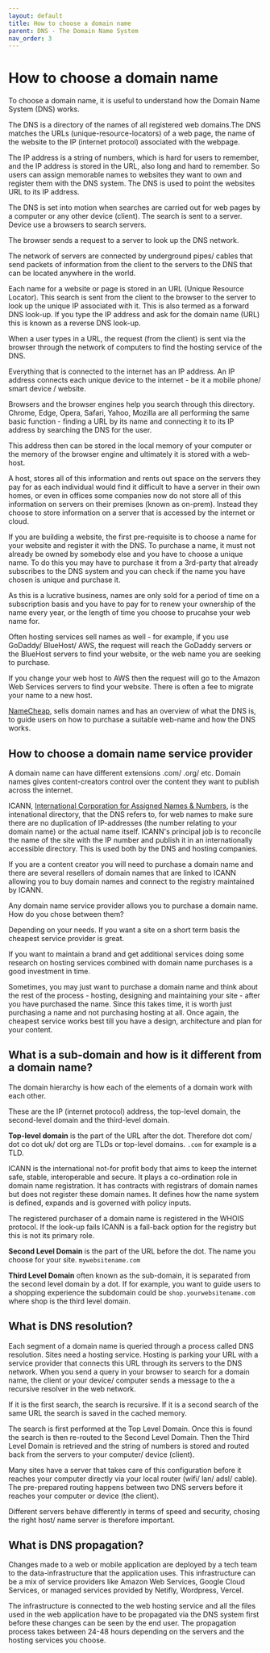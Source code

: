 ```yaml
---
layout: default
title: How to choose a domain name
parent: DNS - The Domain Name System
nav_order: 3
---
```



# How to choose a domain name

To choose a domain name, it is useful to understand how the  Domain Name System (DNS) works.

The DNS is a directory of the names of all registered web domains.The DNS matches the URLs (unique-resource-locators) of a web page, the name of the website to the IP (internet protocol) associated with the webpage.

The IP address is a string of numbers, which is hard for users to remember, and the IP address is stored in the URL, also long and hard to remember. So users can assign memorable names to websites they want to own and register them with the DNS system. The DNS is used to point the websites URL to its IP address.

The DNS is set into motion when searches are carried out for web pages by a computer or any other device (client). The search is sent to a server. Device use a browsers to search servers.

The browser sends a request to a server to look up the DNS network.

The network of servers are connected by underground pipes/ cables that send packets of information from the client to the servers to the DNS that can be located anywhere in the world.

Each name for a website or page is stored in an URL (Unique Resource Locator). This search is sent from the client to the browser to the server to look up the unique IP associated with it. This is also termed as a forward DNS look-up.
If you type the IP address and ask for the domain name (URL) this is known as a reverse DNS look-up.

When a user types in a URL, the request (from the client) is sent via the browser through the network of computers to find the hosting service of the DNS.

Everything that is connected to the internet has an IP address. An IP address connects each unique device to the internet - be it a mobile phone/ smart device / website.

Browsers and the browser engines help you search through this directory. Chrome, Edge, Opera, Safari, Yahoo, Mozilla are all performing the same basic function - finding a URL by its name and connecting it to its IP address by searching the DNS for the user.

This address then can be stored in the local memory of your computer or the memory of the browser engine and ultimately it is stored with a web-host.

A host, stores all of this information and rents out space on the servers they pay for as each individual would find it difficult to have a server in their own homes, or even in offices some companies now do not store all of this information on servers on their premises (known as on-prem). Instead they choose to store information on a server that is accessed by the internet or cloud.

If you are building a website, the first pre-requisite is to choose a name for your website and register it with the DNS. To purchase a name, it must not already be owned by somebody else and you have to choose a unique name. To do this you may have to purchase it from a 3rd-party that already subscribes to the DNS system and you can check if the name you have chosen is unique and purchase it.

As this is a lucrative business, names are only sold for a period of time on a subscription basis and you have to pay for to renew your ownership of the name every year, or the length of time you choose to prucahse your web name for.

Often hosting services sell names as well - for example, if you use GoDaddy/ BlueHost/ AWS, the request will reach the GoDaddy servers or the BlueHost servers to find your website, or the web name you are seeking to purchase.

If you change your web host to AWS then the request will go to the Amazon Web Services servers to find your website. There is often a fee to migrate your name to a new host.

[NameCheap](https://www.namecheap.com/dns/what-is-dns-domain-name-system-definition/), sells domain names and has an overview of what the DNS is, to guide users on how to purchase a suitable web-name and how the DNS works.

## How to choose a domain name service provider

A domain name can have different extensions .com/ .org/ etc. Domain names gives content-creators control over the content they want to publish across the internet.

ICANN, [International Corporation for Assigned Names & Numbers](https://lookup.icann.org/), is the intenational directory, that the DNS refers to, for web names to make sure there are no duplication of IP-addresses (the number relating to your domain name) or the actual name itself. ICANN's principal job is to reconcile the name of the site with the IP number and publish it in an internationally accessible directory. This is used both by the DNS and hosting companies.

If you are a content creator you will need to purchase a domain name and there are several resellers of domain names that are linked to ICANN allowing you to buy domain names and connect to the registry maintained by ICANN.

Any domain name service provider allows you to purchase a domain name. How do you chose between them? 

Depending on your needs. If you want a site on a short term basis the cheapest service provider is great. 

If you want to maintain a brand and get additional services doing some research on hosting services combined with domain name purchases is a good investment in time.

Sometimes, you may just want to purchase a domain name and think about the rest of the process - hosting, designing and maintaining your site - after you have purchased the name. Since this takes time, it is worth just purchasing a name and not purchasing hosting at all. Once again, the cheapest service works best till you have a design, architecture and plan for your content.

## What is a sub-domain and how is it different from a domain name?

The domain hierarchy is how each of the elements of a domain work with each other.

These are the IP (internet protocol) address, the top-level domain, the second-level domain and the third-level domain.

**Top-level domain** is the part of the URL after the dot. Therefore dot com/ dot co dot uk/ dot org are TLDs or top-level domains. `.com` for example is a TLD.

ICANN is the international not-for profit body that aims to keep the internet safe, stable, interoperable and secure. It plays a co-ordination role in domain name registration. It has contracts with registrars of domain names but does not register these domain names. It defines how the name system is defined, expands and is governed with policy inputs.

The registered purchaser of a domain name is registered in the WHOIS protocol. If the look-up fails ICANN is a fall-back option for the registry but this is not its primary role.

**Second Level Domain** is the part of the URL before the dot. The name you choose for your site. `mywebsitename.com`

**Third Level Domain** often known as the sub-domain, it is separated from the second level domain by a dot. If for example, you want to guide users to a shopping experience the subdomain could be `shop.yourwebsitename.com` where shop is the third level domain.

## What is DNS resolution?

Each segment of a domain name is queried through a process called DNS resolution. Sites need a hosting service. Hosting is parking your URL with a service provider that connects this URL through its servers to the DNS network.  When you send a query in your browser to search for a domain name, the client or your device/ computer sends a message to the a recursive resolver in the web network.

If it is the first search, the search is recursive. If it is a second search of the same URL the search is saved in the cached memory.

The search is first performed at the Top Level Domain. Once this is found the search is then re-routed to the Second Level Domain. Then the Third Level Domain is retrieved and the string of numbers is stored and routed back from the servers to your computer/ device (client).

Many sites have a server that takes care of this configuration before it reaches your computer directly via your local router (wifi/ lan/ adsl/ cable). The pre-prepared routing happens between two DNS servers before it reaches your computer or device (the client).

Different servers behave differently in terms of speed and security, chosing the right host/ name server is therefore important.

## What is DNS propagation?

Changes made to a web or mobile application are deployed by a tech team to the data-infrastructure that the application uses. This infrastructure can be a mix of service providers like Amazon Web Services, Google Cloud Services, or managed services provided by Netifly, Wordpress, Vercel.

The infrastructure is connected to the web hosting service and all the files used in the web application have to be propagated via the DNS system first before these changes can be seen by the end user. The propagation process takes between 24-48 hours depending on the servers and the hosting services you choose.